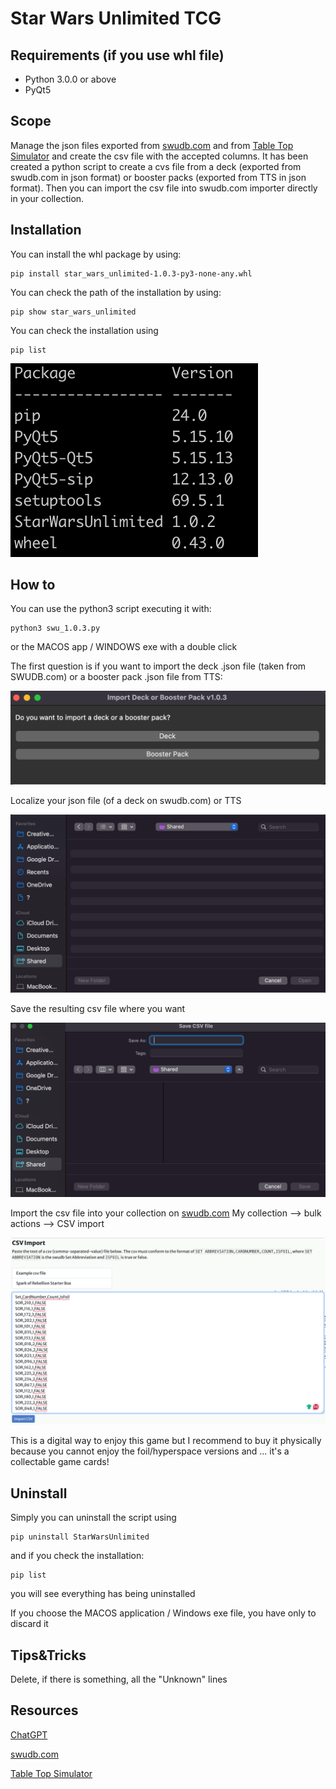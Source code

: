# Star Wars Unlimited TCG 
## Requirements (if you use whl file)
- Python 3.0.0 or above
- PyQt5

## Scope
Manage the json files exported from [swudb.com](https://swudb.com/) and from [Table Top Simulator](https://store.steampowered.com/app/286160/Tabletop_Simulator/) and create the csv file with the accepted columns. It has been created a python script to create a cvs file from a deck (exported from swudb.com in json format) or booster packs (exported from TTS in json format).  Then you can import the csv file into swudb.com importer directly in your collection.

## Installation
You can install the whl package by using:
```
pip install star_wars_unlimited-1.0.3-py3-none-any.whl
```

You can check the path of the installation by using:
```
pip show star_wars_unlimited
```
You can check the installation using 
```
pip list
```

![](images/list.png)

## How to
You can use the python3 script executing it with:
```
python3 swu_1.0.3.py
```
 or the MACOS app / WINDOWS exe with a double click

The first question is if you  want to import the deck .json file (taken from SWUDB.com) or a booster pack .json file from TTS:

![](images/question.png) 

Localize your json file (of a deck on swudb.com) or TTS

![](images/json.png)

Save the resulting csv file where you want

![](images/csv.png)

Import the csv file into your collection on [swudb.com](https://swudb.com/)
My collection --> bulk actions --> CSV import

![](images/swudb.png)

This is a digital way to enjoy this game but I recommend to buy it physically because you cannot enjoy the foil/hyperspace versions and ... it's a collectable game cards!

## Uninstall

Simply you can uninstall the script using
```
pip uninstall StarWarsUnlimited
```
and if you check the installation:
```
pip list
```
you will see everything has being uninstalled

If you choose the MACOS application / Windows exe file, you have only to discard it

## Tips&Tricks

Delete, if there is something, all the "Unknown" lines

## Resources
[ChatGPT](https://chatgpt.com/)

[swudb.com](https://swudb.com/)

[Table Top Simulator](https://store.steampowered.com/app/286160/Tabletop_Simulator/)

